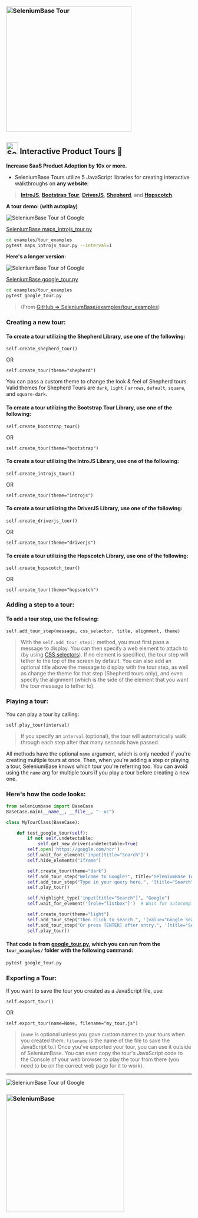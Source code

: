 <!-- SeleniumBase Docs -->

<h3 align="left"><img src="https://seleniumbase.github.io/cdn/img/g_maps_tour.png" alt="SeleniumBase Tour" width="340" /></h3>

## [<img src="https://seleniumbase.github.io/img/logo6.png" title="SeleniumBase" width="32">](https://github.com/seleniumbase/SeleniumBase/) Interactive Product Tours 🚎

<p><b>Increase SaaS Product Adoption by 10x or more.</b></p>

* SeleniumBase Tours utilize 5 JavaScript libraries for creating interactive walkthroughs on **any website**:

> **[IntroJS](https://introjs.com/)**, **[Bootstrap Tour](http://bootstraptour.com/)**, **[DriverJS](https://kamranahmed.info/driver.js/)**, **[Shepherd](https://shepherdjs.dev/)**, and **[Hopscotch](https://linkedinattic.github.io/hopscotch/)**.

<b>A tour demo: (with autoplay)</b>

<img src="https://seleniumbase.github.io/cdn/gif/introjs_tour.gif" title="SeleniumBase Tour of Google"><br>

[SeleniumBase maps_introjs_tour.py](https://github.com/seleniumbase/SeleniumBase/blob/master/examples/tour_examples/maps_introjs_tour.py)

```zsh
cd examples/tour_examples
pytest maps_introjs_tour.py --interval=1
```

<b>Here's a longer version:</b>

<img src="https://seleniumbase.github.io/cdn/gif/google_tour_4.gif" title="SeleniumBase Tour of Google"><br>

[SeleniumBase google_tour.py](https://github.com/seleniumbase/SeleniumBase/blob/master/examples/tour_examples/google_tour.py)

```zsh
cd examples/tour_examples
pytest google_tour.py
```

> (From [GitHub => SeleniumBase/examples/tour_examples](https://github.com/seleniumbase/SeleniumBase/blob/master/examples/tour_examples))


### Creating a new tour:

#### To create a tour utilizing the Shepherd Library, use one of the following:

``self.create_shepherd_tour()``

OR

``self.create_tour(theme="shepherd")``

You can pass a custom theme to change the look & feel of Shepherd tours. Valid themes for Shepherd Tours are ``dark``, ``light`` / ``arrows``, ``default``, ``square``, and ``square-dark``.

#### To create a tour utilizing the Bootstrap Tour Library, use one of the following:

``self.create_bootstrap_tour()``

OR

``self.create_tour(theme="bootstrap")``

#### To create a tour utilizing the IntroJS Library, use one of the following:

``self.create_introjs_tour()``

OR

``self.create_tour(theme="introjs")``

#### To create a tour utilizing the DriverJS Library, use one of the following:

``self.create_driverjs_tour()``

OR

``self.create_tour(theme="driverjs")``

#### To create a tour utilizing the Hopscotch Library, use one of the following:

``self.create_hopscotch_tour()``

OR

``self.create_tour(theme="hopscotch")``

### Adding a step to a tour:

#### To add a tour step, use the following:

``self.add_tour_step(message, css_selector, title, alignment, theme)``

> With the ``self.add_tour_step()`` method, you must first pass a message to display. You can then specify a web element to attach to (by using [CSS selectors](https://www.w3schools.com/cssref/css_selectors.asp)). If no element is specified, the tour step will tether to the top of the screen by default. You can also add an optional title above the message to display with the tour step, as well as change the theme for that step (Shepherd tours only), and even specify the alignment (which is the side of the element that you want the tour message to tether to).


### Playing a tour:

You can play a tour by calling:

``self.play_tour(interval)``

> If you specify an ``interval`` (optional), the tour will automatically walk through each step after that many seconds have passed.


All methods have the optional ``name`` argument, which is only needed if you're creating multiple tours at once. Then, when you're adding a step or playing a tour, SeleniumBase knows which tour you're referring too. You can avoid using the ``name`` arg for multiple tours if you play a tour before creating a new one.

### Here's how the code looks:

```python
from seleniumbase import BaseCase
BaseCase.main(__name__, __file__, "--uc")

class MyTourClass(BaseCase):

    def test_google_tour(self):
        if not self.undetectable:
            self.get_new_driver(undetectable=True)
        self.open('https://google.com/ncr')
        self.wait_for_element('input[title="Search"]')
        self.hide_elements("iframe")

        self.create_tour(theme="dark")
        self.add_tour_step("Welcome to Google!", title="SeleniumBase Tours")
        self.add_tour_step("Type in your query here.", '[title="Search"]')
        self.play_tour()

        self.highlight_type('input[title="Search"]', "Google")
        self.wait_for_element('[role="listbox"]')  # Wait for autocomplete

        self.create_tour(theme="light")
        self.add_tour_step("Then click to search.", '[value="Google Search"]')
        self.add_tour_step("Or press [ENTER] after entry.", '[title="Search"]')
        self.play_tour()
```

#### That code is from [google_tour.py](https://github.com/seleniumbase/SeleniumBase/blob/master/examples/tour_examples/google_tour.py), which you can run from the ``tour_examples/`` folder with the following command:

```zsh
pytest google_tour.py
```

### Exporting a Tour:

If you want to save the tour you created as a JavaScript file, use:

``self.export_tour()``

OR

``self.export_tour(name=None, filename="my_tour.js")``

> (``name`` is optional unless you gave custom names to your tours when you created them. ``filename`` is the name of the file to save the JavaScript to.) Once you've exported your tour, you can use it outside of SeleniumBase. You can even copy the tour's JavaScript code to the Console of your web browser to play the tour from there (you need to be on the correct web page for it to work).

--------

<img src="https://seleniumbase.github.io/cdn/gif/driverjs_tour_2.gif" title="SeleniumBase Tour of Google"><br>

<h3 align="left"><img src="https://seleniumbase.github.io/cdn/img/sb_logo_b.png" alt="SeleniumBase" width="320" /></h3>
